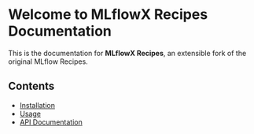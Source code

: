 # Welcome to MLflowX Recipes Documentation

This is the documentation for **MLflowX Recipes**, an extensible fork of the original MLflow Recipes.

## Contents

* [Installation](installation.md)
* [Usage](usage.md)
* [API Documentation](modules.md)  <!-- Link to generated API docs -->
